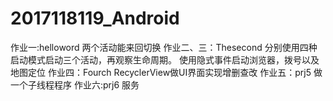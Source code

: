 # 2017118119_Android
作业一:helloword
  两个活动能来回切换
作业二、三：Thesecond
  分别使用四种启动模式启动三个活动，再观察生命周期。
  使用隐式事件启动浏览器，拨号以及地图定位
作业四：Fourch
  RecyclerView做UI界面实现增删查改
作业五：prj5
  做一个子线程程序
作业六:prj6
  服务
